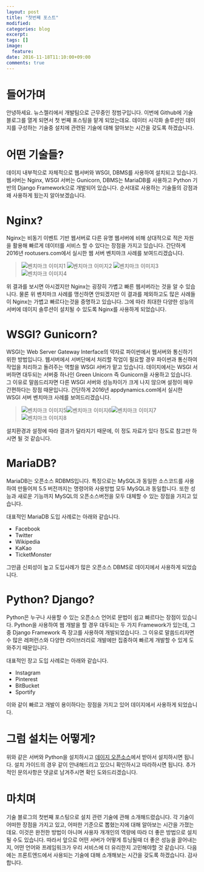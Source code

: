 ```yaml
---
layout: post
title: "첫번째 포스트"
modified:
categories: blog
excerpt:
tags: []
image:
  feature:
date: 2016-11-18T11:10:00+09:00
comments: true
---
```

# 들어가며
안녕하세요. 뉴스젤리에서 개발팀으로 근무중인 정범구입니다. 이번에 Github에 기술 블로그를 열게 되면서 첫 번째 포스팅을 맡게 되었는데요. 데이터 시각화 솔루션인 데이지를 구성하는 기술중 설치에 관련된 기술에 대해 알아보는 시간을 갖도록 하겠습니다.

# 어떤 기술들?
데이지 내부적으로 자체적으로 웹서버와 WSGI, DBMS를 사용하여 설치되고 있습니다. 웹서버는 Nginx, WSGI 서버는 Gunicorn, DBMS는 MariaDB를 사용하고 Python 기반의 Django Framework으로 개발되어 있습니다. 순서대로 사용하는 기술들의 강점과 왜 사용하게 됬는지 알아보겠습니다.


# Nginx?
Nginx는 비동기 이벤트 기반 웹서버로 다른 유명 웹서버에 비해 상대적으로 적은 자원을 활용해 빠르게 데이터를 서비스 할 수 있다는 장점을 가지고 있습니다. 간단하게 2016년 rootusers.com에서 실시한 웹 서버 벤치마크 사례를 보여드리겠습니다. 

>![벤치마크 이미지1](/images/post_1/benchmark_1.jpg) ![벤치마크 이미지2](/images/post_1/benchmark_2.jpg) ![벤치마크 이미지3](/images/post_1/benchmark_3.jpg) ![벤치마크 이미지4](/images/post_1/benchmark_4.png)

위 결과를 보시면 아시겠지만 Nginx는 굉장히 가볍고 빠른 웹서버라는 것을 알 수 있습니다. 물론 위 벤치마크 사례를 맹신하면 안되겠지만 이 결과를 제외하고도 많은 사례들이 Nginx는 가볍고 빠르다는것을 증명하고 있습니다. 그에 따라 최대한 다양한 성능의 서버에 데이지 솔루션이 설치될 수 있도록 Nginx를 사용하게 되었습니다.

# WSGI? Gunicorn?
WSGI는 Web Server Gateway Interface의 약자로 파이썬에서 웹서버와 통신하기 위한 방법입니다. 웹서버에서 서버단에서 처리할 작업이 필요할 경우 파이썬과 통신하여 작업을 처리하고 돌려주는 역할을 WSGI 서버가 맡고 있습니다. 데이지에서는 WSGI 서버하면 대두되는 서버중 하나인 Green Unicorn 즉 Gunicorn을 사용하고 있습니다. 그 이유로 말씀드리자면 다른 WSGI 서버와 성능차이가 크게 나지 않으며 설정이 매우 간편하다는 장점 때문입니다. 간단하게 2016년 appdynamics.com에서 실시한 WSGI 서버 벤치마크 사례를 보여드리겠습니다.

>![벤치마크 이미지5](/images/post_1/benchmark_5.png)![벤치마크 이미지6](/images/post_1/benchmark_6.png)![벤치마크 이미지7](/images/post_1/benchmark_7.png)![벤치마크 이미지8](/images/post_1/benchmark_8.png)

설치환경과 설정에 따라 결과가 달라지기 때문에, 이 정도 자료가 있다 정도로 참고만 하시면 될 것 같습니다.

# MariaDB?
MariaDB는 오픈소스 RDBMS입니다. 특징으로는 MySQL과 동일한 소스코드를 사용하여 만들어져 5.5 버전까지는 명령어와 사용방법 모두 MySQL과 동일합니다. 또한 성능과 새로운 기능까지 MySQL의 오픈소스버전을 모두 대체할 수 있는 장점을 가지고 있습니다.

대표적인 MariaDB 도입 사례로는 아래와 같습니다.
- Facebook
- Twitter
- Wikipedia
- KaKao
- TicketMonster

그만큼 신뢰성이 높고 도입사례가 많은 오픈소스 DBMS로 데이지에서 사용하게 되었습니다.

# Python? Django?
Python은 누구나 사용할 수 있는 오픈소스 언어로 문법이 쉽고 빠르다는 장점이 있습니다. Python을 사용하여 웹 개발을 할 경우 대두되는 두 가지 Framework가 있는데, 그 중 Django Framework 즉 장고를 사용하여 개발되었습니다. 그 이유로 말씀드리자면 수 많은 레퍼런스와 다양한 라이브러리로 개발에만 집중하여 빠르게 개발할 수 있게 도와주기 때문입니다.  

대표적인 장고 도입 사례로는 아래와 같습니다.
- Instagram
- Pinterest
- BitBucket
- Sportify

이와 같이 빠르고 개발이 용이하다는 장점을 가지고 있어 데이지에서 사용하게 되었습니다.

# 그럼 설치는 어떻게?
위와 같은 서버와 Python을 설치하시고 [데이지 오픈소스](https://github.com/NewsJelly/daisy)에서 받아서 설치하시면 됩니다. 설치 가이드의 경우 같이 안내해드리고 있으니 확인하시고 따라하시면 됩니다. 추가적인 문의사항은 댓글로 남겨주시면 확인 도와드리겠습니다.

# 마치며
기술 블로그의 첫번째 포스팅으로 설치 관련 기술에 관해 소개해드렸습니다. 각 기술이 어떠한 장점을 가지고 있고, 어떠한 기준으로 뽑혔는지에 대해 알아보는 시간을 가졌는데요. 이것은 완전한 방법이 아니며 사용자 개개인의 역량에 따라 더 좋은 방법으로 설치 될 수도 있습니다. 따라서 앞으로 어떤 서버가 어떻게 튜닝될때 더 좋은 성능을 끌어내는지, 어떤 언어와 프레임워크가 우리 서비스에 더 유리한지 고민해야할 것 같습니다. 다음에는 프론트엔드에서 사용되는 기술에 대해 소개해보는 시간을 갖도록 하겠습니다. 감사합니다.